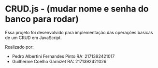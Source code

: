 # CRUD.js - (mudar nome e senha do banco para rodar)

Essa projeto foi desenvolvido para implementação das operações basicas de um CRUD em JavaScript.

Realizado por:
- Pedro Albertini Fernandes Pinto RA: 2171392421017
- Guilherme Coelho Garnizet RA: 2171392421026
